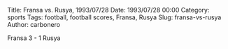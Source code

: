 Title: Fransa vs. Rusya, 1993/07/28
Date: 1993/07/28 00:00
Category: sports
Tags: football, football scores, Fransa, Rusya
Slug: fransa-vs-rusya
Author: carbonero


Fransa 3 - 1 Rusya

